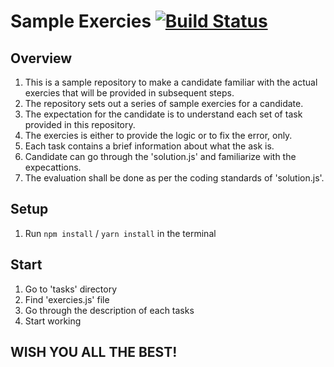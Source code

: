 # Sample Exercies [![Build Status](https://travis-ci.com/shashankdk/Blitz-Sample-Exercies.svg?branch=develop)](https://travis-ci.com/shashankdk/Blitz-Sample-Exercies)

## Overview
1. This is a sample repository to make a candidate familiar with the actual exercies that will be provided in subsequent steps.
2. The repository sets out a series of sample exercies for a candidate.
3. The expectation for the candidate is to understand each set of task provided in this repository.
4. The exercies is either to provide the logic or to fix the error, only.
5. Each task contains a brief information about what the ask is.
6. Candidate can go through the 'solution.js' and familiarize with the expecattions.
7. The evaluation shall be done as per the coding standards of 'solution.js'.

## Setup
1.  Run `npm install` / `yarn install` in the terminal

## Start
1. Go to 'tasks' directory
2. Find 'exercies.js' file
3. Go through the description of each tasks
4. Start working

## WISH YOU ALL THE BEST!

